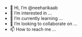- 👋 Hi, I’m @neeharikaab
- 👀 I’m interested in ...
- 🌱 I’m currently learning ...
- 💞️ I’m looking to collaborate on ...
- 📫 How to reach me ...

<!---
neeharikaab/neeharikaab is a ✨ special ✨ repository because its `README.md` (this file) appears on your GitHub profile.
You can click the Preview link to take a look at your changes.
--->

